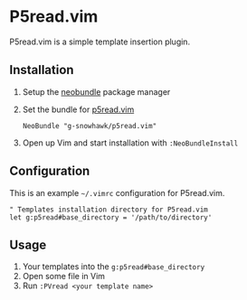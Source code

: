 P5read.vim
==========

P5read.vim is a simple template insertion plugin.

Installation
------------

1. Setup the [neobundle](https://github.com/Shougo/neobundle.vim) package manager
2. Set the bundle for [p5read.vim](https://github.com/g-snowhawk/p5read.vim)
    ```vim
    NeoBundle "g-snowhawk/p5read.vim"
    ```

3. Open up Vim and start installation with `:NeoBundleInstall`

Configuration
-------------

This is an example `~/.vimrc` configuration for P5read.vim.

```vim
" Templates installation directory for P5read.vim
let g:p5read#base_directory = '/path/to/directory'
```

Usage
-----

1. Your templates into the `g:p5read#base_directory`
2. Open some file in Vim
3. Run `:PVread <your template name>`
